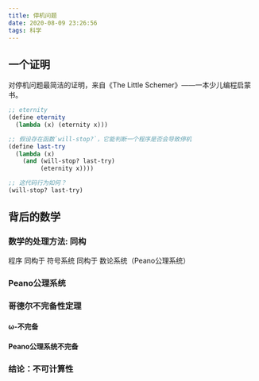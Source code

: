 ```yaml
---
title: 停机问题
date: 2020-08-09 23:26:56
tags: 科学
---
```



## 一个证明

对停机问题最简洁的证明，来自《The Little Schemer》——一本少儿编程启蒙书。

```scheme
;; eternity
(define eternity
  (lambda (x) (eternity x)))

;; 假设存在函数`will-stop?`，它能判断一个程序是否会导致停机
(define last-try
  (lambda (x)
    (and (will-stop? last-try)
         (eternity x))))

;; 这代码行为如何？
(will-stop? last-try)
```

## 背后的数学

### 数学的处理方法: 同构
程序 同构于 符号系统 同构于 数论系统（Peano公理系统）

### Peano公理系统
### 哥德尔不完备性定理

#### ω-不完备

#### Peano公理系统不完备

### 结论：不可计算性
